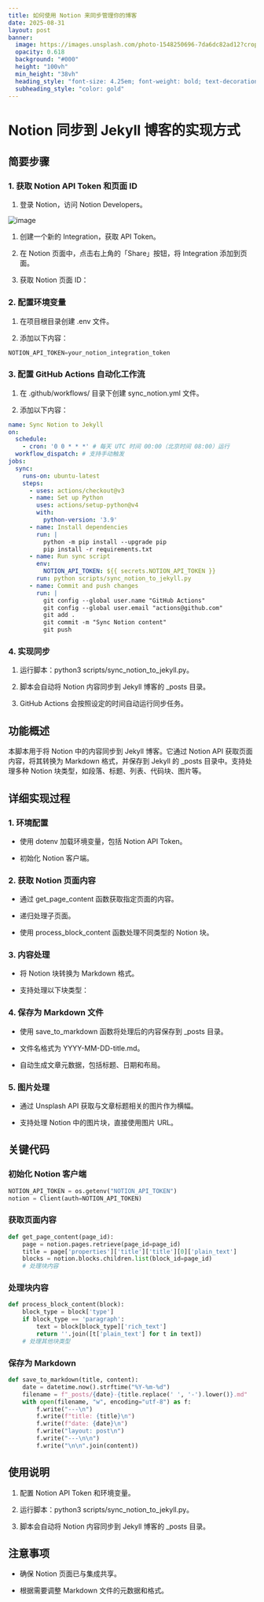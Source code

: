 ```yaml
---
title: 如何使用 Notion 来同步管理你的博客
date: 2025-08-31
layout: post
banner:
  image: https://images.unsplash.com/photo-1548250696-7da6dc82ad12?crop=entropy&cs=tinysrgb&fit=max&fm=jpg&ixid=M3w2OTIwMzJ8MHwxfHJhbmRvbXx8fHx8fHx8fDE3NTY2MTQyMzV8&ixlib=rb-4.1.0&q=80&w=1080
  opacity: 0.618
  background: "#000"
  height: "100vh"
  min_height: "38vh"
  heading_style: "font-size: 4.25em; font-weight: bold; text-decoration: underline"
  subheading_style: "color: gold"
---
```


# Notion 同步到 Jekyll 博客的实现方式

## 简要步骤

### 1. 获取 Notion API Token 和页面 ID

1. 登录 Notion，访问 Notion Developers。

![image](https://prod-files-secure.s3.us-west-2.amazonaws.com/a7a0cc5a-89b9-4cda-8686-1fba0ca52f40/d19c1afe-dea5-4312-9333-786b0ba83054/image.png?X-Amz-Algorithm=AWS4-HMAC-SHA256&X-Amz-Content-Sha256=UNSIGNED-PAYLOAD&X-Amz-Credential=ASIAZI2LB466RO2IVHSU%2F20250831%2Fus-west-2%2Fs3%2Faws4_request&X-Amz-Date=20250831T042355Z&X-Amz-Expires=3600&X-Amz-Security-Token=IQoJb3JpZ2luX2VjEIj%2F%2F%2F%2F%2F%2F%2F%2F%2F%2FwEaCXVzLXdlc3QtMiJHMEUCIQDdlfgGBP5dHWrlxhAO3EuHi1m0uAPM5EQnFdgLXVXPzQIgUuLho74T90iZYCHJvu2GRKiTNw3s05pBIapa6sdI0zQqiAQI4f%2F%2F%2F%2F%2F%2F%2F%2F%2F%2FARAAGgw2Mzc0MjMxODM4MDUiDBlltlzTSQAN8fpivircA9%2FBAl9dZTcw4D%2Bo8xAUTyTsSJgSR9vK9mQEdZynkf%2FMgcqXowH8TIkIPjnXd50%2FC%2BhtYwp21DnTFcn06ehQX4cnd%2BwugABQW73OdPxGVxG35o95tjZqNz7KAx5v%2BQdzvCxzTf9bEe484gX9VFXaN3adZBYSp7c9eBd%2B%2FH6kHKF4yNdnpgCKO8unHB0y4uICaeiI1ZCTjOfEzUs2ew7FBCSuITlysFm0J6%2BYzXWJ2U7sEPX0patG2CDVogDew8D6Z%2BHER1%2BCtEdUoQRet%2Bnd9UyBvjLOiL3Pb%2FiUFV5zD%2BKj5C18rZqw77gozixhuC1Qth1XFqBgGZQyFM5SVA010AK2%2BDY933sK3focm2QQkBITctC%2FobwrzkV4b%2F7fE14icV3utx03nyHYoeiMulORWbjwrm2DAx7mH8iRmHh9YG2n16GSqUbuJsLvYo2305FZzQn7nJ%2F986PwV1DhI7Cdmv0fK0Z%2FBseXezKrmD29OU6qpYJEZw2eCf7OT0D4BI%2BAiK4iVbGU4JTf5W43ELhunlYA4ojMqmIbniVzT9HqktW1JJIG9ni38IIlJU7Y%2Buryw2MKBnoIO8nomto%2Fo%2FpMsVkgd09no38BpRgbcefkp6SH5C3nIfqXoOcjUhaJMPKezsUGOqUB6L7%2FuV%2FMthLzM%2B2V1WIHG51%2Bl0oEKz6mLZegkp7DnbWntEK19vIhgrWPQty47xAJxQsXUFg%2BV6XPOyMgecdHISn9XcPyg1TQR61Ym6uKD4vHbSwko47egjrnxJPCLhlpv98wQgb7wel%2BdyA1YS%2Fe8Jws850ovRk97QnH%2FcnwjSSiU8M94kN5Akl9g6EZSTIJrYqWy1jOi4%2FvHJVJuHZVl6AFyvR3&X-Amz-Signature=22476dd6691a3fd1958aa3dccc9080ebbd40eb1a3024fa6f0f5d748ae46a5bf5&X-Amz-SignedHeaders=host&x-amz-checksum-mode=ENABLED&x-id=GetObject)

1. 创建一个新的 Integration，获取 API Token。

1. 在 Notion 页面中，点击右上角的「Share」按钮，将 Integration 添加到页面。

1. 获取 Notion 页面 ID：


### 2. 配置环境变量

1. 在项目根目录创建 .env 文件。

1. 添加以下内容：

```javascript
NOTION_API_TOKEN=your_notion_integration_token
```

### 3. 配置 GitHub Actions 自动化工作流

1. 在 .github/workflows/ 目录下创建 sync_notion.yml 文件。

1. 添加以下内容：

```yaml
name: Sync Notion to Jekyll
on:
  schedule:
    - cron: '0 0 * * *' # 每天 UTC 时间 00:00（北京时间 08:00）运行
  workflow_dispatch: # 支持手动触发
jobs:
  sync:
    runs-on: ubuntu-latest
    steps:
      - uses: actions/checkout@v3
      - name: Set up Python
        uses: actions/setup-python@v4
        with:
          python-version: '3.9'
      - name: Install dependencies
        run: |
          python -m pip install --upgrade pip
          pip install -r requirements.txt
      - name: Run sync script
        env:
          NOTION_API_TOKEN: ${{ secrets.NOTION_API_TOKEN }}
        run: python scripts/sync_notion_to_jekyll.py
      - name: Commit and push changes
        run: |
          git config --global user.name "GitHub Actions"
          git config --global user.email "actions@github.com"
          git add .
          git commit -m "Sync Notion content"
          git push
```

### 4. 实现同步

1. 运行脚本：python3 scripts/sync_notion_to_jekyll.py。

1. 脚本会自动将 Notion 内容同步到 Jekyll 博客的 _posts 目录。

1. GitHub Actions 会按照设定的时间自动运行同步任务。

## 功能概述

本脚本用于将 Notion 中的内容同步到 Jekyll 博客。它通过 Notion API 获取页面内容，将其转换为 Markdown 格式，并保存到 Jekyll 的 _posts 目录中。支持处理多种 Notion 块类型，如段落、标题、列表、代码块、图片等。

## 详细实现过程

### 1. 环境配置

- 使用 dotenv 加载环境变量，包括 Notion API Token。

- 初始化 Notion 客户端。

### 2. 获取 Notion 页面内容

- 通过 get_page_content 函数获取指定页面的内容。

- 递归处理子页面。

- 使用 process_block_content 函数处理不同类型的 Notion 块。

### 3. 内容处理

- 将 Notion 块转换为 Markdown 格式。

- 支持处理以下块类型：


### 4. 保存为 Markdown 文件

- 使用 save_to_markdown 函数将处理后的内容保存到 _posts 目录。

- 文件名格式为 YYYY-MM-DD-title.md。

- 自动生成文章元数据，包括标题、日期和布局。

### 5. 图片处理

- 通过 Unsplash API 获取与文章标题相关的图片作为横幅。

- 支持处理 Notion 中的图片块，直接使用图片 URL。

## 关键代码

### 初始化 Notion 客户端

```python
NOTION_API_TOKEN = os.getenv("NOTION_API_TOKEN")
notion = Client(auth=NOTION_API_TOKEN)
```

### 获取页面内容

```python
def get_page_content(page_id):
    page = notion.pages.retrieve(page_id=page_id)
    title = page['properties']['title']['title'][0]['plain_text']
    blocks = notion.blocks.children.list(block_id=page_id)
    # 处理块内容
```

### 处理块内容

```python
def process_block_content(block):
    block_type = block['type']
    if block_type == 'paragraph':
        text = block[block_type]['rich_text']
        return ''.join([t['plain_text'] for t in text])
    # 处理其他块类型
```

### 保存为 Markdown

```python
def save_to_markdown(title, content):
    date = datetime.now().strftime("%Y-%m-%d")
    filename = f"_posts/{date}-{title.replace(' ', '-').lower()}.md"
    with open(filename, "w", encoding="utf-8") as f:
        f.write("---\n")
        f.write(f"title: {title}\n")
        f.write(f"date: {date}\n")
        f.write("layout: post\n")
        f.write("---\n\n")
        f.write("\n\n".join(content))
```

## 使用说明

1. 配置 Notion API Token 和环境变量。

1. 运行脚本：python3 scripts/sync_notion_to_jekyll.py。

1. 脚本会自动将 Notion 内容同步到 Jekyll 博客的 _posts 目录。

## 注意事项

- 确保 Notion 页面已与集成共享。

- 根据需要调整 Markdown 文件的元数据和格式。